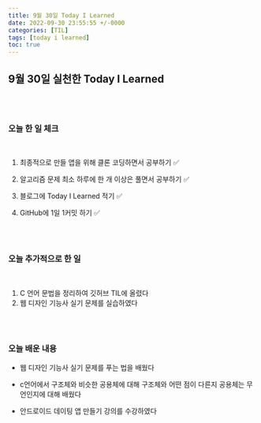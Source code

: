 ```yaml
---
title: 9월 30일 Today I Learned
date: 2022-09-30 23:55:55 +/-0000
categories: [TIL]
tags: [today i learned]
toc: true
---
```


## 9월 30일 실천한 Today I Learned

<br><br>

### 오늘 한 일 체크
<br>

1. 최종적으로 만들 앱을 위해 클론 코딩하면서 공부하기 ✅

2. 알고리즘 문제 최소 하루에 한 개 이상은 풀면서 공부하기 ✅

3. 블로그에 Today I Learned 적기 ✅

4. GitHub에 1일 1커밋 하기 ✅

<br><br>

### 오늘 추가적으로 한 일
<br>

1. C 언어 문법을 정리하여 깃허브 TIL에 올렸다
1. 웹 디자인 기능사 실기 문제를 실습하였다


<br><br>

### 오늘 배운 내용

* 웹 디자인 기능사 실기 문제를 푸는 법을 배웠다

* c언어에서 구조체와 비슷한 공용체에 대해 구조체와 어떤 점이 다른지 공용체는 무언인지에 대해 배웠다

* 안드로이드 데이팅 앱 만들기 강의를 수강하였다





